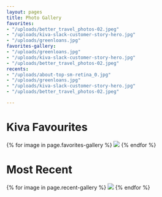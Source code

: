 ```yaml
---
layout: pages
title: Photo Gallery
favorites:
- "/uploads/better_travel_photos-02.jpeg"
- "/uploads/kiva-slack-customer-story-hero.jpg"
- "/uploads/greenloans.jpg"
favorites-gallery:
- "/uploads/greenloans.jpg"
- "/uploads/kiva-slack-customer-story-hero.jpg"
- "/uploads/better_travel_photos-02.jpeg"
recents:
- "/uploads/about-top-sm-retina_0.jpg"
- "/uploads/greenloans.jpg"
- "/uploads/kiva-slack-customer-story-hero.jpg"
- "/uploads/better_travel_photos-02.jpeg"

---
```

# Kiva Favourites

<div class="triple-grid">
{% for image in page.favorites-gallery %}
<img src="{{ image | relative_url }}">
{% endfor %}
</div>

# Most Recent


<div class="triple-grid">
{% for image in page.recent-gallery %}
<img src="{{ image | relative_url }}">
{% endfor %}
</div>